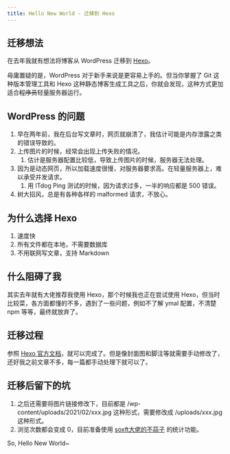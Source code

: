 ```yaml
---
title: Hello New World - 迁移到 Hexo
---
```


## 迁移想法
在去年我就有想法将博客从 WordPress 迁移到 [Hexo](https://hexo.io/)。

毋庸置疑的是，WordPress 对于新手来说是更容易上手的。但当你掌握了 Git 这种版本管理工具和 Hexo 这种静态博客生成工具之后，你就会发现，这种方式更加适合~~程序员~~轻量服务器运行。

## WordPress 的问题
1. 早在两年前，我在后台写文章时，网页就崩溃了，我估计可能是内存泄露之类的错误导致的。
2. 上传图片的时候，经常会出现上传失败的情况。
   1. 估计是服务器配置比较低，导致上传图片的时候，服务器无法处理。
3. 因为是动态网页，所以加载速度很慢，对服务器要求高。在轻量服务器上，难以承受并发请求。
   1. 用 ITdog Ping 测试的时候，因为请求过多，一半的响应都是 500 错误。
4. 树大招风，总是有各种各样的 malformed 请求，不放心。


## 为什么选择 Hexo
1. 速度快
2. 所有文件都在本地，不需要数据库
3. 不用联网写文章，支持 Markdown


## 什么阻碍了我
其实去年就有大佬推荐我使用 Hexo，那个时候我也正在尝试使用 Hexo，但当时比较菜，各方面都懂的不多，遇到了一些问题，例如不了解 ymal 配置，不清楚 npm 等等，最终就放弃了。

## 迁移过程
参照 [Hexo 官方文档](https://hexo.io/zh-cn/docs/migration)，就可以完成了。但是像封面图和脚注等就需要手动修改了，还好我之前文章不多，每一篇都手动处理下就可以了。

## 迁移后留下的坑
1. 之后还需要将图片链接修改下，目前都是 /wp-content/uploads/2021/02/xxx.jpg 这种形式，需要修改成 /uploads/xxx.jpg 这种形式。
2. 浏览次数都会变成 0，目前准备使用 [soxft大佬的不蒜子](https://busuanzi.9420.ltd/) 的统计功能。

So, Hello New World~